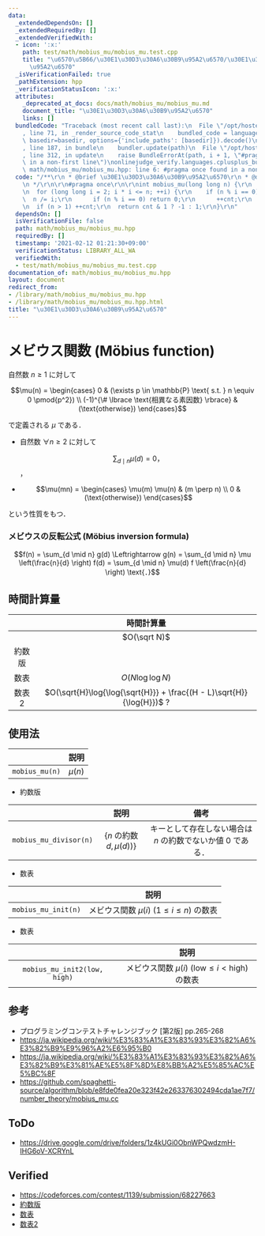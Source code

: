 ```yaml
---
data:
  _extendedDependsOn: []
  _extendedRequiredBy: []
  _extendedVerifiedWith:
  - icon: ':x:'
    path: test/math/mobius_mu/mobius_mu.test.cpp
    title: "\u6570\u5B66/\u30E1\u30D3\u30A6\u30B9\u95A2\u6570/\u30E1\u30D3\u30A6\u30B9\
      \u95A2\u6570"
  _isVerificationFailed: true
  _pathExtension: hpp
  _verificationStatusIcon: ':x:'
  attributes:
    _deprecated_at_docs: docs/math/mobius_mu/mobius_mu.md
    document_title: "\u30E1\u30D3\u30A6\u30B9\u95A2\u6570"
    links: []
  bundledCode: "Traceback (most recent call last):\n  File \"/opt/hostedtoolcache/Python/3.9.4/x64/lib/python3.9/site-packages/onlinejudge_verify/documentation/build.py\"\
    , line 71, in _render_source_code_stat\n    bundled_code = language.bundle(stat.path,\
    \ basedir=basedir, options={'include_paths': [basedir]}).decode()\n  File \"/opt/hostedtoolcache/Python/3.9.4/x64/lib/python3.9/site-packages/onlinejudge_verify/languages/cplusplus.py\"\
    , line 187, in bundle\n    bundler.update(path)\n  File \"/opt/hostedtoolcache/Python/3.9.4/x64/lib/python3.9/site-packages/onlinejudge_verify/languages/cplusplus_bundle.py\"\
    , line 312, in update\n    raise BundleErrorAt(path, i + 1, \"#pragma once found\
    \ in a non-first line\")\nonlinejudge_verify.languages.cplusplus_bundle.BundleErrorAt:\
    \ math/mobius_mu/mobius_mu.hpp: line 6: #pragma once found in a non-first line\n"
  code: "/**\r\n * @brief \u30E1\u30D3\u30A6\u30B9\u95A2\u6570\r\n * @docs docs/math/mobius_mu/mobius_mu.md\r\
    \n */\r\n\r\n#pragma once\r\n\r\nint mobius_mu(long long n) {\r\n  int cnt = 0;\r\
    \n  for (long long i = 2; i * i <= n; ++i) {\r\n    if (n % i == 0) {\r\n    \
    \  n /= i;\r\n      if (n % i == 0) return 0;\r\n      ++cnt;\r\n    }\r\n  }\r\
    \n  if (n > 1) ++cnt;\r\n  return cnt & 1 ? -1 : 1;\r\n}\r\n"
  dependsOn: []
  isVerificationFile: false
  path: math/mobius_mu/mobius_mu.hpp
  requiredBy: []
  timestamp: '2021-02-12 01:21:30+09:00'
  verificationStatus: LIBRARY_ALL_WA
  verifiedWith:
  - test/math/mobius_mu/mobius_mu.test.cpp
documentation_of: math/mobius_mu/mobius_mu.hpp
layout: document
redirect_from:
- /library/math/mobius_mu/mobius_mu.hpp
- /library/math/mobius_mu/mobius_mu.hpp.html
title: "\u30E1\u30D3\u30A6\u30B9\u95A2\u6570"
---
```

# メビウス関数 (Möbius function)

自然数 $n \geq 1$ に対して

$$\mu(n) = \begin{cases} 0 & (\exists p \in \mathbb{P} \text{ s.t. } n \equiv 0 \pmod{p^2}) \\ (-1)^{\# \lbrace \text{相異なる素因数} \rbrace} & (\text{otherwise}) \end{cases}$$

で定義される $\mu$ である．

- 自然数 $\forall n \geq 2$ に対して

  $$\sum_{d \mid n} \mu(d) = 0 \text{，}$$，

- $$\mu(mn) = \begin{cases} \mu(m) \mu(n) & (m \perp n) \\ 0 & (\text{otherwise}) \end{cases}$$

という性質をもつ．


### メビウスの反転公式 (Möbius inversion formula)

$$f(n) = \sum_{d \mid n} g(d) \Leftrightarrow g(n) = \sum_{d \mid n} \mu \left(\frac{n}{d} \right) f(d) = \sum_{d \mid n} \mu(d) f \left(\frac{n}{d} \right) \text{．}$$


## 時間計算量

||時間計算量|
|:--:|:--:|
||$O(\sqrt N)$|
|約数版||
|数表|$O(N\log{\log{N}})$|
|数表2|$O(\sqrt{H}\log{\log{\sqrt{H}}} + \frac{(H - L)\sqrt{H}}{\log{H}})$ ?|


## 使用法

||説明|
|:--:|:--:|
|`mobius_mu(n)`|$\mu(n)$|

- 約数版

||説明|備考|
|:--:|:--:|:--:|
|`mobius_mu_divisor(n)`|$\lbrace n \text{ の約数 } d, \mu(d)) \rbrace$|キーとして存在しない場合は $n$ の約数でないか値 $0$ である．|

- 数表

||説明|
|:--:|:--:|
|`mobius_mu_init(n)`|メビウス関数 $\mu(i) \ (1 \leq i \leq n)$ の数表|

- 数表

||説明|
|:--:|:--:|
|`mobius_mu_init2(low, high)`|メビウス関数 $\mu(i) \ (\mathrm{low} \leq i < \mathrm{high})$ の数表|


## 参考

- プログラミングコンテストチャレンジブック \[第2版\] pp.265-268
- https://ja.wikipedia.org/wiki/%E3%83%A1%E3%83%93%E3%82%A6%E3%82%B9%E9%96%A2%E6%95%B0
- https://ja.wikipedia.org/wiki/%E3%83%A1%E3%83%93%E3%82%A6%E3%82%B9%E3%81%AE%E5%8F%8D%E8%BB%A2%E5%85%AC%E5%BC%8F
- https://github.com/spaghetti-source/algorithm/blob/e8fde0fea20e323f42e263376302494cda1ae7f7/number_theory/mobius_mu.cc


## ToDo

- https://drive.google.com/drive/folders/1z4kUGi0ObnWPQwdzmH-IHG6oV-XCRYnL


## Verified

- https://codeforces.com/contest/1139/submission/68227663
- [約数版](https://codeforces.com/contest/1139/submission/68228222)
- [数表](https://codeforces.com/contest/1139/submission/68229217)
- [数表2](https://codeforces.com/contest/1139/submission/68229567)
